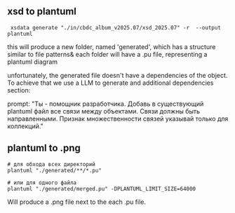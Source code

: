 ## xsd to plantuml

```shell
 xsdata generate "./in/cbdc_album_v2025.07/xsd_2025.07" -r  --output plantuml
```

this will produce a new folder, named 'generated', which has a structure similar to file patterns&
each folder will have a .pu file, representing a plantuml diagram

unfortunately, the generated file doesn't have a dependencies of the object.
To achieve that we use a LLM to generate and additional dependencies section:

prompt: 
"Ты - помощник разработчика. Добавь в существующий plantuml файл все связи между объектами. Связи должны быть направленными. Признак множественности связей указывай только для коллекций."

## plantuml to .png

```shell
# для обхода всех директорий
plantuml "./generated/**/*.pu"

# или для одного файла
plantuml "./generated/merged.pu" -DPLANTUML_LIMIT_SIZE=64000
```

Will produce a .png file next to the each .pu file.